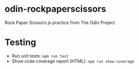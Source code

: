 # odin-rockpaperscissors
Rock Paper Scissors js practice from The Odin Project

# Testing
- Run unit tests: `npm run test`
- Show code coverage report (HTML): `npm run show-coverage`